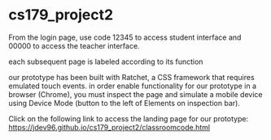 # cs179_project2

From the login page, use code 12345 to access student interface and 00000 to access the teacher interface. 

each subsequent page is labeled according to its function

our prototype has been built with Ratchet, a CSS framework that requires emulated touch events. in order enable functionality for our prototype in a browser (Chrome), you must inspect the page and simulate a mobile device using Device Mode (button to the left of Elements on inspection bar).

Click on the following link to access the landing page for our prototype: https://jdev96.github.io/cs179_project2/classroomcode.html
